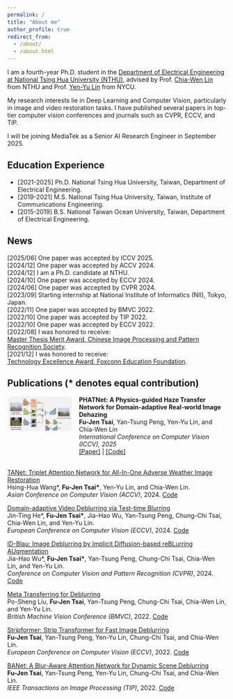 ```yaml
---
permalink: /
title: "About me"
author_profile: true
redirect_from: 
  - /about/
  - /about.html
---
```

I am a fourth-year Ph.D. student in the [Department of Electrical Engineering at National Tsing Hua University (NTHU)](https://web.ee.nthu.edu.tw/index.php?Lang=en), advised by Prof. [Chia-Wen Lin](https://www.ee.nthu.edu.tw/cwlin/) from NTHU and Prof. [Yen-Yu Lin](https://sites.google.com/site/yylinweb/) from NYCU. 

My research interests lie in Deep Learning and Computer Vision, particularly in image and video restoration tasks. I have published several papers in top-tier computer vision conferences and journals such as CVPR, ECCV, and TIP.

I will be joining MediaTek as a Senior AI Research Engineer in September 2025.

## Education Experience
* [2021-2025] Ph.D. National Tsing Hua University, Taiwan, Department of Electrical Engineering. 
* [2019-2021] M.S. National Tsing Hua University, Taiwan, Institute of Communications Engineering. 
* [2015-2019] B.S. National Taiwan Ocean University, Taiwan, Department of Electrical Engineering. 

## News
[2025/06] One paper was accepted by ICCV 2025. <br>
[2024/12] One paper was accepted by ACCV 2024. <br>
[2024/12] I am a Ph.D. candidate at NTHU. <br>
[2024/10] One paper was accepted by ECCV 2024. <br>
[2024/06] One paper was accepted by CVPR 2024. <br>
[2023/09] Starting internship at National Institute of Informatics (NII), Tokyo, Japan.<br>
[2022/11] One paper was accepted by BMVC 2022. <br>
[2022/10] One paper was accepted by TIP 2022. <br>
[2022/10] One paper was accepted by ECCV 2022. <br>
[2022/08] I was honored to receive: <br>
[Master Thesis Merit Award, Chinese Image Processing and Pattern Recognition Society](https://140.125.183.142/paperaword/). <br>
[2021/12] I was honored to receive: <br>
[Technology Excellence Award, Foxconn Education Foundation](https://www.foxconnfoundation.org/plan/technology_award). 

## Publications (\* denotes equal contribution)


<img src="../images/PHATNet.PNG" style="float: left; width: 150px; margin-right: 15px; border-radius: 8px;">
<div style="overflow: hidden;">
  <strong>PHATNet: A Physics-guided Haze Transfer Network for Domain-adaptive Real-world Image Dehazing</strong><br>
  <strong>Fu-Jen Tsai</strong>, Yan-Tsung Peng, Yen-Yu Lin, and Chia-Wen Lin<br>
  <em>International Conference on Computer Vision (ICCV), 2025</em><br>
  <a href="paper_link">[Paper]</a> | <a href="code_link">[Code]</a>
</div>
<br>

[TANet: Triplet Attention Network for All-In-One Adverse Weather Image Restoration](https://openaccess.thecvf.com/content/ACCV2024/papers/Wang_TANet_Triplet_Attention_Network_for_All-In-One_Adverse_Weather_Image_Restoration_ACCV_2024_paper.pdf)  <br>
Hsing-Hua Wang\*, **Fu-Jen Tsai\***, Yen-Yu Lin, and Chia-Wen Lin.  <br>
*Asian Conference on Computer Vision (ACCV)*, 2024.
[Code](https://github.com/xhuachris/TANet-ACCV-2024)

[Domain-adaptive Video Deblurring via Test-time Blurring](https://www.ecva.net/papers/eccv_2024/papers_ECCV/papers/04329.pdf)  <br>
Jin-Ting He\*, **Fu-Jen Tsai\***, Jia-Hao Wu, Yan-Tsung Peng, Chung-Chi Tsai, Chia-Wen Lin, and Yen-Yu Lin.  <br>
*European Conference on Computer Vision (ECCV)*, 2024.
[Code](https://github.com/Jin-Ting-He/DADeblur)

[ID-Blau: Image Deblurring by Implicit Diffusion-based reBLurring AUgmentation](https://openaccess.thecvf.com/content/CVPR2024/papers/Wu_ID-Blau_Image_Deblurring_by_Implicit_Diffusion-based_reBLurring_AUgmentation_CVPR_2024_paper.pdf)  <br>
Jia-Hao Wu\*, **Fu-Jen Tsai\***, Yan-Tsung Peng, Chung-Chi Tsai, Chia-Wen Lin, and Yen-Yu Lin.  <br>
*Conference on Computer Vision and Pattern Recognition (CVPR)*, 2024.
[Code](https://github.com/plusgood-steven/ID-Blau)

[Meta Transferring for Deblurring](https://bmvc2022.mpi-inf.mpg.de/0181.pdf)  <br>
Po-Sheng Liu, **Fu-Jen Tsai**, Yan-Tsung Peng, Chung-Chi Tsai, Chia-Wen Lin, and Yen-Yu Lin.  <br>
*British Machine Vision Conference (BMVC)*, 2022.
[Code](https://github.com/po-sheng/Meta_Transferring_for_Deblurring)

[Stripformer: Strip Transformer for Fast Image Deblurring](https://www.ecva.net/papers/eccv_2022/papers_ECCV/papers/136790142.pdf)  <br>
**Fu-Jen Tsai**, Yan-Tsung Peng, Yen-Yu Lin, Chung-Chi Tsai, and Chia-Wen Lin.  <br>
*European Conference on Computer Vision (ECCV)*, 2022.
[Code](https://github.com/pp00704831/Stripformer-ECCV-2022-)

[BANet: A Blur-Aware Attention Network for Dynamic Scene Deblurring](https://ieeexplore.ieee.org/document/9930938/)  <br>
**Fu-Jen Tsai**, Yan-Tsung Peng, Yen-Yu Lin, Chung-Chi Tsai, and Chia-Wen Lin.  <br>
*IEEE Transactions on Image Processing (TIP)*, 2022.
[Code](https://github.com/pp00704831/BANet-TIP-2022)





